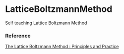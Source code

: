 # LatticeBoltzmannMethod
Self teaching Lattice Boltzmann Method

### Reference

[The Lattice Boltzmann Method :
Principles and Practice](https://github.com/lbm-principles-practice/code)
